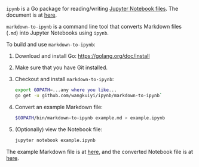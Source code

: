 `ipynb` is a Go package for
reading/writing
[Jupyter Notebook files](http://ipython.org/ipython-doc/3/notebook/nbformat.html).
The document is
at [here](https://godoc.org/github.com/wangkuiyi/ipynb).

`markdown-to-ipynb` is a command line tool that converts Markdown
files (`.md`) into Jupyter Notebooks using `ipynb`.

To build and use `markdown-to-ipynb`:

1. Download and install Go: https://golang.org/doc/install

1. Make sure that you have Git installed.

1. Checkout and install `markdown-to-ipynb`:

   ```bash
   export GOPATH=...any where you like...
   go get -u github.com/wangkuiyi/ipynb/markdown-to-ipynb`
   ```

1. Convert an example Markdown file:

   ```bash
   $GOPATH/bin/markdown-to-ipynb example.md > example.ipynb
   ```

1. (Optionally) view the Notebook file:

   ```bash
   jupyter notebook example.ipynb
   ```

The example Markdown file is
at [here](markdown-to-ipynb/testdata/example.md), and the converted
Notebook file is at [here](markdown-to-ipynb/testdata/example.ipynb).
